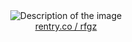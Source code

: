
<div align="center">
    <img src="https://files.catbox.moe/bx2bcb.webp" alt="Description of the image">
</div>

<div align="center">
   <a href="https://rentry.co/rfgz">rentry.co / rfgz</a>
</div>

